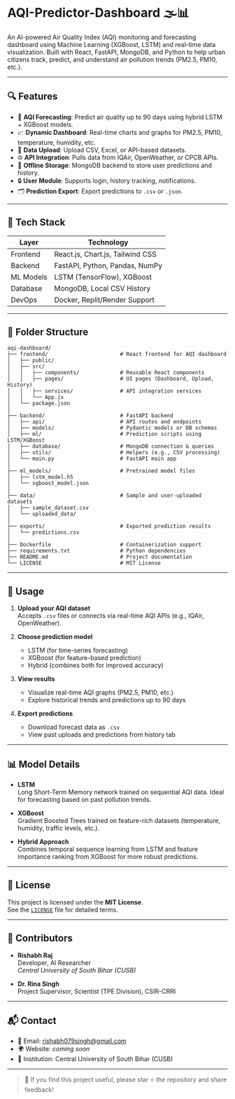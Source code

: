 
# AQI-Predictor-Dashboard 🌫️📊

An AI-powered Air Quality Index (AQI) monitoring and forecasting dashboard using Machine Learning (XGBoost, LSTM) and real-time data visualization. Built with React, FastAPI, MongoDB, and Python to help urban citizens track, predict, and understand air pollution trends (PM2.5, PM10, etc.).

---

## 🔍 Features

- 🧠 **AQI Forecasting**: Predict air quality up to 90 days using hybrid LSTM + XGBoost models.
- 📈 **Dynamic Dashboard**: Real-time charts and graphs for PM2.5, PM10, temperature, humidity, etc.
- 📂 **Data Upload**: Upload CSV, Excel, or API-based datasets.
- 🌐 **API Integration**: Pulls data from IQAir, OpenWeather, or CPCB APIs.
- 💾 **Offline Storage**: MongoDB backend to store user predictions and history.
- 🔒 **User Module**: Supports login, history tracking, notifications.
- 🗂️ **Prediction Export**: Export predictions to `.csv` or `.json`.

---

## 🚀 Tech Stack

| Layer         | Technology                          |
|--------------|--------------------------------------|
| Frontend     | React.js, Chart.js, Tailwind CSS     |
| Backend      | FastAPI, Python, Pandas, NumPy       |
| ML Models    | LSTM (TensorFlow), XGBoost           |
| Database     | MongoDB, Local CSV History           |
| DevOps       | Docker, Replit/Render Support        |

---

## 📁 Folder Structure

```
aqi-dashboard/
├── frontend/                       # React frontend for AQI dashboard
│   ├── public/
│   ├── src/
│   │   ├── components/             # Reusable React components
│   │   ├── pages/                  # UI pages (Dashboard, Upload, History)
│   │   ├── services/               # API integration services
│   │   └── App.js
│   └── package.json
│
├── backend/                        # FastAPI backend
│   ├── api/                        # API routes and endpoints
│   ├── models/                     # Pydantic models or DB schemas
│   ├── ml/                         # Prediction scripts using LSTM/XGBoost
│   ├── database/                   # MongoDB connection & queries
│   ├── utils/                      # Helpers (e.g., CSV processing)
│   └── main.py                     # FastAPI main app
│
├── ml_models/                      # Pretrained model files
│   ├── lstm_model.h5
│   └── xgboost_model.json
│
├── data/                           # Sample and user-uploaded datasets
│   ├── sample_dataset.csv
│   └── uploaded_data/
│
├── exports/                        # Exported prediction results
│   └── predictions.csv
│
├── Dockerfile                      # Containerization support
├── requirements.txt                # Python dependencies
├── README.md                       # Project documentation
└── LICENSE                         # MIT License
```

---

## 🧪 Usage

1. **Upload your AQI dataset**  
   Accepts `.csv` files or connects via real-time AQI APIs (e.g., IQAir, OpenWeather).

2. **Choose prediction model**
   - LSTM (for time-series forecasting)
   - XGBoost (for feature-based prediction)
   - Hybrid (combines both for improved accuracy)

3. **View results**
   - Visualize real-time AQI graphs (PM2.5, PM10, etc.)
   - Explore historical trends and predictions up to 90 days

4. **Export predictions**
   - Download forecast data as `.csv`
   - View past uploads and predictions from history tab

---

## 📊 Model Details

- **LSTM**  
  Long Short-Term Memory network trained on sequential AQI data. Ideal for forecasting based on past pollution trends.

- **XGBoost**  
  Gradient Boosted Trees trained on feature-rich datasets (temperature, humidity, traffic levels, etc.).

- **Hybrid Approach**  
  Combines temporal sequence learning from LSTM and feature importance ranking from XGBoost for more robust predictions.

---

## 🔐 License

This project is licensed under the **MIT License**.  
See the [`LICENSE`](./LICENSE) file for detailed terms.

---

## 🙌 Contributors

- **Rishabh Raj**  
  Developer, AI Researcher  
  *Central University of South Bihar (CUSB)*

- **Dr. Rina Singh**  
  Project Supervisor, Scientist (TPE Division), CSIR-CRRI

---

## 📬 Contact

- 📧 Email: [rishabh079singh@gmail.com](mailto:rishabh079singh@gmail.com)  
- 🌍 Website: _coming soon_  
- 🏫 Institution: Central University of South Bihar (CUSB)

---

> 🌟 If you find this project useful, please star ⭐ the repository and share feedback!
